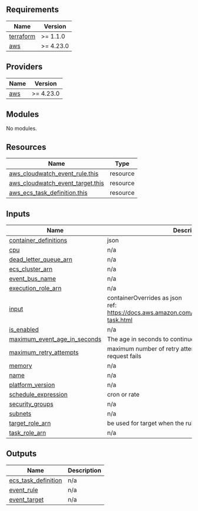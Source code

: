 <!-- BEGIN_TF_DOCS -->
## Requirements

| Name | Version |
|------|---------|
| <a name="requirement_terraform"></a> [terraform](#requirement\_terraform) | >= 1.1.0 |
| <a name="requirement_aws"></a> [aws](#requirement\_aws) | >= 4.23.0 |

## Providers

| Name | Version |
|------|---------|
| <a name="provider_aws"></a> [aws](#provider\_aws) | >= 4.23.0 |

## Modules

No modules.

## Resources

| Name | Type |
|------|------|
| [aws_cloudwatch_event_rule.this](https://registry.terraform.io/providers/hashicorp/aws/latest/docs/resources/cloudwatch_event_rule) | resource |
| [aws_cloudwatch_event_target.this](https://registry.terraform.io/providers/hashicorp/aws/latest/docs/resources/cloudwatch_event_target) | resource |
| [aws_ecs_task_definition.this](https://registry.terraform.io/providers/hashicorp/aws/latest/docs/resources/ecs_task_definition) | resource |

## Inputs

| Name | Description | Type | Default | Required |
|------|-------------|------|---------|:--------:|
| <a name="input_container_definitions"></a> [container\_definitions](#input\_container\_definitions) | json | `string` | n/a | yes |
| <a name="input_cpu"></a> [cpu](#input\_cpu) | n/a | `number` | n/a | yes |
| <a name="input_dead_letter_queue_arn"></a> [dead\_letter\_queue\_arn](#input\_dead\_letter\_queue\_arn) | n/a | `string` | `null` | no |
| <a name="input_ecs_cluster_arn"></a> [ecs\_cluster\_arn](#input\_ecs\_cluster\_arn) | n/a | `string` | n/a | yes |
| <a name="input_event_bus_name"></a> [event\_bus\_name](#input\_event\_bus\_name) | n/a | `string` | `"default"` | no |
| <a name="input_execution_role_arn"></a> [execution\_role\_arn](#input\_execution\_role\_arn) | n/a | `string` | n/a | yes |
| <a name="input_input"></a> [input](#input\_input) | containerOverrides as json<br>  ref: https://docs.aws.amazon.com/cli/latest/reference/ecs/run-task.html | `string` | `null` | no |
| <a name="input_is_enabled"></a> [is\_enabled](#input\_is\_enabled) | n/a | `bool` | `true` | no |
| <a name="input_maximum_event_age_in_seconds"></a> [maximum\_event\_age\_in\_seconds](#input\_maximum\_event\_age\_in\_seconds) | The age in seconds to continue to make retry attempts | `number` | `60` | no |
| <a name="input_maximum_retry_attempts"></a> [maximum\_retry\_attempts](#input\_maximum\_retry\_attempts) | maximum number of retry attempts to make before the request fails | `number` | `0` | no |
| <a name="input_memory"></a> [memory](#input\_memory) | n/a | `number` | n/a | yes |
| <a name="input_name"></a> [name](#input\_name) | n/a | `string` | n/a | yes |
| <a name="input_platform_version"></a> [platform\_version](#input\_platform\_version) | n/a | `string` | `"LATEST"` | no |
| <a name="input_schedule_expression"></a> [schedule\_expression](#input\_schedule\_expression) | cron or rate | `string` | n/a | yes |
| <a name="input_security_groups"></a> [security\_groups](#input\_security\_groups) | n/a | `set(string)` | n/a | yes |
| <a name="input_subnets"></a> [subnets](#input\_subnets) | n/a | `set(string)` | n/a | yes |
| <a name="input_target_role_arn"></a> [target\_role\_arn](#input\_target\_role\_arn) | be used for target when the rule is triggered. | `string` | n/a | yes |
| <a name="input_task_role_arn"></a> [task\_role\_arn](#input\_task\_role\_arn) | n/a | `string` | `null` | no |

## Outputs

| Name | Description |
|------|-------------|
| <a name="output_ecs_task_definition"></a> [ecs\_task\_definition](#output\_ecs\_task\_definition) | n/a |
| <a name="output_event_rule"></a> [event\_rule](#output\_event\_rule) | n/a |
| <a name="output_event_target"></a> [event\_target](#output\_event\_target) | n/a |
<!-- END_TF_DOCS -->